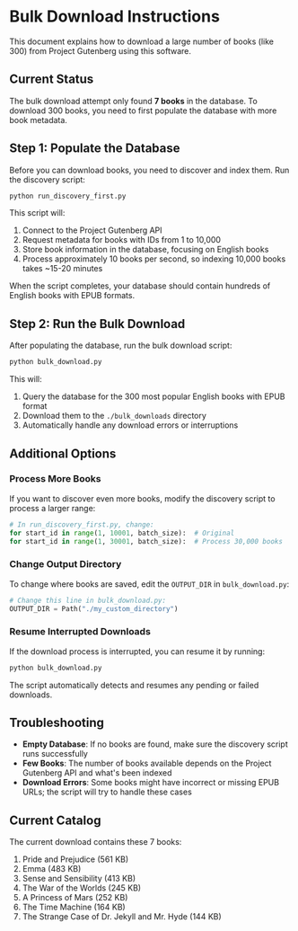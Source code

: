 # Bulk Download Instructions

This document explains how to download a large number of books (like 300) from Project Gutenberg using this software.

## Current Status

The bulk download attempt only found **7 books** in the database. To download 300 books, you need to first populate the database with more book metadata.

## Step 1: Populate the Database

Before you can download books, you need to discover and index them. Run the discovery script:

```bash
python run_discovery_first.py
```

This script will:
1. Connect to the Project Gutenberg API
2. Request metadata for books with IDs from 1 to 10,000
3. Store book information in the database, focusing on English books
4. Process approximately 10 books per second, so indexing 10,000 books takes ~15-20 minutes

When the script completes, your database should contain hundreds of English books with EPUB formats.

## Step 2: Run the Bulk Download

After populating the database, run the bulk download script:

```bash
python bulk_download.py
```

This will:
1. Query the database for the 300 most popular English books with EPUB format
2. Download them to the `./bulk_downloads` directory
3. Automatically handle any download errors or interruptions

## Additional Options

### Process More Books

If you want to discover even more books, modify the discovery script to process a larger range:

```python
# In run_discovery_first.py, change:
for start_id in range(1, 10001, batch_size):  # Original
for start_id in range(1, 30001, batch_size):  # Process 30,000 books
```

### Change Output Directory

To change where books are saved, edit the `OUTPUT_DIR` in `bulk_download.py`:

```python
# Change this line in bulk_download.py:
OUTPUT_DIR = Path("./my_custom_directory")
```

### Resume Interrupted Downloads

If the download process is interrupted, you can resume it by running:

```bash
python bulk_download.py
```

The script automatically detects and resumes any pending or failed downloads.

## Troubleshooting

- **Empty Database**: If no books are found, make sure the discovery script runs successfully
- **Few Books**: The number of books available depends on the Project Gutenberg API and what's been indexed
- **Download Errors**: Some books might have incorrect or missing EPUB URLs; the script will try to handle these cases

## Current Catalog

The current download contains these 7 books:
1. Pride and Prejudice (561 KB)
2. Emma (483 KB)
3. Sense and Sensibility (413 KB)
4. The War of the Worlds (245 KB)
5. A Princess of Mars (252 KB)
6. The Time Machine (164 KB)
7. The Strange Case of Dr. Jekyll and Mr. Hyde (144 KB)